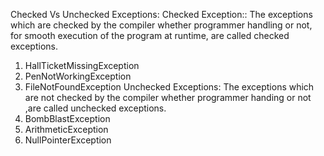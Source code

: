 Checked Vs Unchecked Exceptions:
Checked Exception:: The exceptions which are checked by the compiler whether programmer 
handling or not, for smooth execution of the program at runtime, are called 
checked exceptions. 
1. HallTicketMissingException
2. PenNotWorkingException
3. FileNotFoundException
Unchecked Exceptions:
The exceptions which are not checked by the compiler whether programmer 
handing or not ,are called unchecked exceptions. 
1. BombBlastException
2. ArithmeticException
3. NullPointerException
